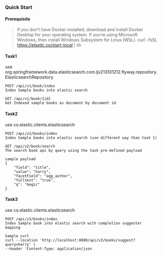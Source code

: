 ### Quick Start

#### Prerequisite
>If you don’t have Docker installed, download and install Docker Desktop for your operating system.
>If you’re using Microsoft Windows, then install Windows Subsystem for Linux (WSL).
>curl -fsSL https://elastic.co/start-local | sh


#### Task1

use org.springframework.data.elasticsearch.com.ljx213101212.flyway.repository.ElasticsearchRepository
```
POST /api/v1/book/index
Index Sample books into elastic search

GET /api/v1/book/{id}
Get Indexed sample books as document by document id
```

#### Task2
use co.elastic.clients.elasticsearch
```
POST /api/v2/books/index
Index Sample books into elastic search (use different way than task 1)

GET /api/v2/book/search
The search book api by query using the task pre-defined payload

sample payload
{
    "field": "title",
    "value": "harry",
    "facetField": "agg_author",
    "fulltext": "true",
    "q": "magic"
}
```

#### Task3
use co.elastic.clients.elasticsearch
```
POST /api/v3/books/index
Index Sample book into elastic search with completion suggester mapping

Sample curl
curl --location 'http://localhost:8080/api/v3/books/suggest?query=harry' \
--header 'Content-Type: application/json
```